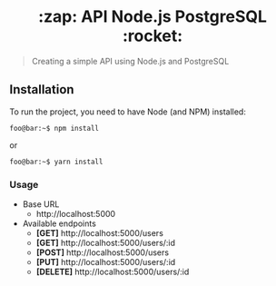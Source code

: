 <h1 align="center">:zap: API Node.js PostgreSQL :rocket:</h1>

>Creating a simple API using Node.js and PostgreSQL

## Installation

To run the project, you need to have Node (and NPM) installed:

```console
foo@bar:~$ npm install
```
or
```console
foo@bar:~$ yarn install
```

### Usage

- Base URL
    - http://localhost:5000
- Available endpoints
    - **[GET]** http://localhost:5000/users
    - **[GET]** http://localhost:5000/users/:id
    - **[POST]** http://localhost:5000/users
    - **[PUT]** http://localhost:5000/users/:id
    - **[DELETE]** http://localhost:5000/users/:id
